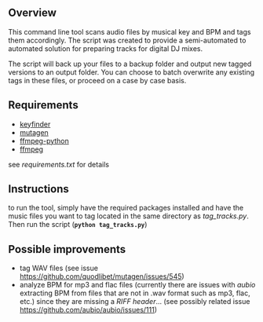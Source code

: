 ## Overview

This command line tool scans audio files by musical key and BPM and tags them accordingly. The script was created to provide a semi-automated to automated solution for preparing tracks for digital DJ mixes.

The script will back up your files to a backup folder and output new tagged versions to an output folder. You can choose to batch overwrite any existing tags in these files, or proceed on a case by case basis.

## Requirements

- [keyfinder](https://pypi.org/project/keyfinder/)
- [mutagen](https://pypi.org/project/mutagen/)
- [ffmpeg-python](https://pypi.org/project/ffmpeg-python/)
- [ffmpeg](https://pypi.org/project/ffmpeg/)

see *requirements.txt* for details

## Instructions

to run the tool, simply have the required packages installed and have the music files you want to tag located in the same directory as *tag_tracks.py*. Then run the script (**`python tag_tracks.py`**)

## Possible improvements

- tag WAV files (see issue https://github.com/quodlibet/mutagen/issues/545)
- analyze BPM for mp3 and flac files (currently there are issues with *aubio* extracting BPM from files that are not in .wav format such as mp3, flac, etc.) since they are missing a *RIFF header*... (see possibly related issue https://github.com/aubio/aubio/issues/111)
